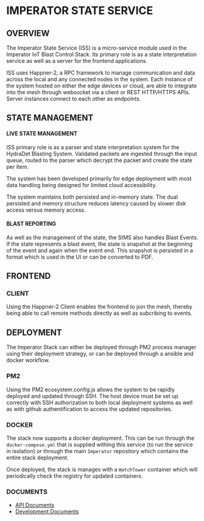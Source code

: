 # IMPERATOR STATE SERVICE

## OVERVIEW

The Imperator State Service (ISS) is a micro-service module used in the Imperator IoT Blast Control Stack. Its primary role is as a state interpretation service as well as a server for the frontend applications.

ISS uses Happner-2, a RPC framework to manage communication and data across the local and any connected nodes in the system. Each instance of the system hosted on either the edge devices or cloud, are able to integrate into the mesh through websocket via a client or REST HTTP/HTTPS APIs. Server instances connect to each other as endpoints.

## STATE MANAGEMENT

#### LIVE STATE MANAGEMENT

ISS primary role is as a parser and state interpretation system for the HydraDet Blasting System. Validated packets are ingested through the input queue, routed to the parser which decrypt the packet and create the state per item.

The system has been developed primarily for edge deployment with most data handling being designed for limited cloud accessibility.

The system maintains both persisted and in-memory state. The dual persisted and memory structure reduces latency caused by slower disk access versus memory access.

#### BLAST REPORTING

As well as the management of the state, the StMS also handles Blast Events. If the state represents a blast event, the state is snapshot at the beginning of the event and again when the event end. This snapshot is persisted in a format which is used in the UI or can be converted to PDF.

## FRONTEND
### CLIENT
Using the Happner-2 Client enables the frontend to join the mesh, thereby being able to call remote methods directly as well as subcribing to events.  


## DEPLOYMENT

The Imperator Stack can either be deployed through PM2 process manager using their deployment strategy, or can be deployed through a ansible and docker workflow.

### PM2

Using the PM2 ecosystem.config.js allows the system to be rapidly deployed and updated through SSH. The host device must be set up correctly with SSH authorization to both local deployment systems as well as with github authentification to access the updated repositories.

### DOCKER

The stack now supports a docker deployment. This can be run through the `docker-compose.yml` that is supplied withing this service (to run the service in isolation) or through the main `Imperator` repository which contains the entire stack deployment.

Once deployed, the stack is manages with a `WatchTower` container which will periodically check the registry for updated containers.

### DOCUMENTS

- [API Documents](https://github.com/happner/happner-2/blob/master/docs/walkthrough/the-basics.md)
- [Development Documents](https://github.com/happner/happner-2/blob/master/docs/walkthrough/the-basics.md)
